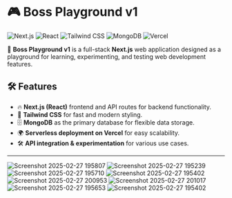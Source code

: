 # 🎮 Boss Playground v1

![Next.js](https://img.shields.io/badge/Frontend-Next.js-black?style=flat-square)
![React](https://img.shields.io/badge/Frontend-React-blue?style=flat-square)
![Tailwind CSS](https://img.shields.io/badge/Styling-TailwindCSS-blue?style=flat-square)
![MongoDB](https://img.shields.io/badge/Database-MongoDB-green?style=flat-square)
![Vercel](https://img.shields.io/badge/Deployment-Vercel-black?style=flat-square&logo=vercel)

🚀 **Boss Playground v1** is a full-stack **Next.js** web application designed as a playground for learning, experimenting, and testing web development features.

## 🛠 Features
- 🔥 **Next.js (React)** frontend and API routes for backend functionality.
- 🎨 **Tailwind CSS** for fast and modern styling.
- 🗄 **MongoDB** as the primary database for flexible data storage.
- 🌍 **Serverless deployment on Vercel** for easy scalability.
- 🛠 **API integration & experimentation** for various use cases.

---
![Screenshot 2025-02-27 195807](https://github.com/user-attachments/assets/dc020361-a1e1-443a-96b0-3a9a544e0b29)
![Screenshot 2025-02-27 195239](https://github.com/user-attachments/assets/c672823f-0a19-4f25-a546-7829faa696f7)
![Screenshot 2025-02-27 195710](https://github.com/user-attachments/assets/6cd955bd-4516-4303-b727-331a95db7794)
![Screenshot 2025-02-27 195402](https://github.com/user-attachments/assets/a9db5aca-8e1b-41cf-bd0b-ebe84ccef709)
![Screenshot 2025-02-27 200953](https://github.com/user-attachments/assets/9bdf6aee-bd84-4b20-958e-5c36f8b4577b)
![Screenshot 2025-02-27 201017](https://github.com/user-attachments/assets/cc78f493-ce95-4ed3-82fc-af113c562931)
![Screenshot 2025-02-27 195653](https://github.com/user-attachments/assets/7da0aa4b-614a-4f26-afc3-9c910180d66a)
![Screenshot 2025-02-27 195402](https://github.com/user-attachments/assets/23e49431-bbd1-460c-96dc-5655464e021e)
